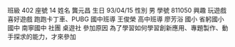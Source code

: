 班級 402
座號 14
姓名 龔元昌
生日 93/04/15
性別 男
學號 811050
興趣 玩遊戲
喜好遊戲 跑跑卡丁車、PUBG
國中班導 王俊榮
高中班導 廖芳浴
國小 省躬國小
國中 南寧國中
社團 桌遊社
參加原因 為了學習如何學習創新應用、專題製作、動手探求的能力，才來參加

